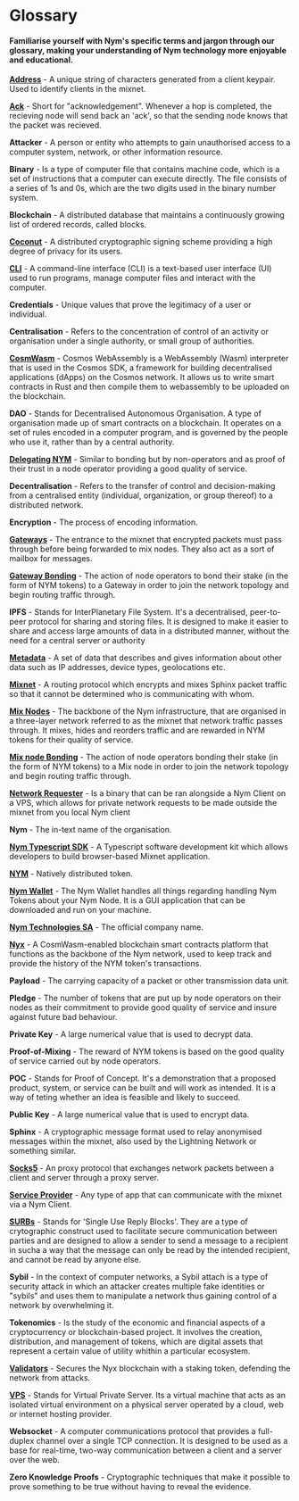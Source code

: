 # Glossary

#### Familiarise yourself with Nym's specific terms and jargon through our glossary, making your understanding of Nym technology more enjoyable and educational.


**[Address](https://nymtech.net/docs/stable/integrations/addresses-in-nym/)** - A unique string of characters generated from a client keypair. Used to identify clients in the mixnet.

**[Ack](https://nymtech.net/docs/stable/architecture/traffic-flow/#acks)** - Short for "acknowledgement". Whenever a hop is completed, the recieving node will send back an 'ack', so that the sending node knows that the packet was recieved.

**Attacker** - A person or entity who attempts to gain unauthorised access to a computer system, network, or other information resource.

**Binary** - Is a type of computer file that contains machine code, which is a set of instructions that a computer can execute directly. The file consists of a series of 1s and 0s, which are the two digits used in the binary number system.

**Blockchain** - A distributed database that maintains a continuously growing list of ordered records, called blocks.

**[Coconut](https://nymtech.net/docs/stable/coconut/)** - A distributed cryptographic signing scheme providing a high degree of privacy for its users.

**[CLI](https://nymtech.net/docs/stable/nym-cli/)** - A command-line interface (CLI) is a text-based user interface (UI) used to run programs, manage computer files and interact with the computer.

**Credentials** - Unique values that prove the legitimacy of a user or individual.

**Centralisation** - Refers to the concentration of control of an activity or organisation under a single authority, or small group of authorities.

**[CosmWasm](https://cosmwasm.com)** - Cosmos WebAssembly is a WebAssembly (Wasm) interpreter that is used in the Cosmos SDK, a framework for building decentralised applications (dApps) on the Cosmos network. It allows us to write smart contracts in Rust and then compile them to webassembly to be uploaded on the blockchain.

**DAO** - Stands for Decentralised Autonomous Organisation. A type of organisation made up of smart contracts on a blockchain. It operates on a set of rules encoded in a computer program, and is governed by the people who use it, rather than by a central authority.

**[Delegating NYM](https://medium.com/coinmonks/what-you-have-to-know-about-staking-and-delegating-458b6d2300a5)** - Similar to bonding but by non-operators and as proof of their trust in a node operator providing a good quality of service. 

**Decentralisation** - Refers to the transfer of control and decision-making from a centralised entity (individual, organization, or group thereof) to a distributed network.

**Encryption** - The process of encoding information.

**[Gateways](https://blog.nymtech.net/gateways-to-privacy-51196005bf5)** - The entrance to the mixnet that encrypted packets must pass through before being forwarded to mix nodes. They also act as a sort of mailbox for messages.

**[Gateway Bonding](https://nymtech.net/docs/stable/run-nym-nodes/nodes/gateways/#bonding-your-gateway)** - The action of node operators to bond their stake (in the form of NYM tokens) to a Gateway in order to join the network topology and begin routing traffic through.

**IPFS** - Stands for InterPlanetary File System. It's a decentralised, peer-to-peer protocol for sharing and storing files. It is designed to make it easier to share and access large amounts of data in a distributed manner, without the need for a central server or authority

**[Metadata](https://www.opendatasoft.com/en/blog/what-is-metadata-and-why-is-it-important-data)** - A set of data that describes and gives information about other data such as IP addresses, device types, geolocations etc.

**[Mixnet](https://nymtech.net/docs/stable/architecture/traffic-flow/)** - A routing protocol which encrypts and mixes Sphinx packet traffic so that it cannot be determined who is communicating with whom. 

**[Mix Nodes](https://blog.nymtech.net/nym-mixnodes-deep-dive-d2b91917f097)** - The backbone of the Nym infrastructure, that are organised in a three-layer network referred to as the mixnet that network traffic passes through. It mixes, hides and reorders traffic and are rewarded in NYM tokens for their quality of service.

**[Mix node Bonding](https://nymtech.net/docs/stable/run-nym-nodes/nodes/mixnodes/#bonding-your-mix-node)** - The action of node operators bonding their stake (in the form of NYM tokens) to a Mix node in order to join the network topology and begin routing traffic through.

**[Network Requester](https://nymtech.net/docs/stable/run-nym-nodes/nodes/requester)** - Is a binary that can be ran alongside a Nym Client on a VPS, which allows for private network requests to be made outside the mixnet from you local Nym client

**Nym** - The in-text name of the organisation.

**[Nym Typescript SDK](https://nymtech.net/docs/stable/sdk/overview)** - A Typescript software development kit which allows developers to build browser-based Mixnet application.

**[NYM](https://nymtech.net/docs/stable/nym-cli/#send-tokens-to-an-account)** - Natively distributed token. 

**[Nym Wallet](https://nymtech.net/docs/stable/wallet/)** - The Nym Wallet handles all things regarding handling Nym Tokens about your Nym Node. It is a GUI application that can be downloaded and run on your machine.

**[Nym Technologies SA](https://nymtech.net)** - The official company name.

**[Nyx](https://nymtech.net/docs/stable/integrations/payment-integration-overview/)** - A CosmWasm-enabled blockchain smart contracts platform that functions as the backbone of the Nym network, used to keep track and provide the history of the NYM token's transactions.

**Payload** - The carrying capacity of a packet or other transmission data unit.

**Pledge** - The number of tokens that are put up by node operators on their nodes as their commitment to provide good quality of service and insure against future bad behaviour.

**Private Key** - A large numerical value that is used to decrypt data.

**Proof-of-Mixing** - The reward of NYM tokens is based on the good quality of service carried out by node operators.

**POC** - Stands for Proof of Concept. It's a demonstration that a proposed product, system, or service can be built and will work as intended. It is a way of teting whether an idea is feasible and likely to succeed.

**Public Key** - A large numerical value that is used to encrypt data.

**Sphinx** - A cryptographic message format used to relay anonymised messages within the mixnet, also used by the Lightning Network or something similar.

**[Socks5](https://en.wikipedia.org/wiki/SOCKS)** - An proxy protocol that exchanges network packets between a client and server through a proxy server.

**[Service Provider](https://nymtech.net/docs/stable/tutorials/nym-simple-websocket-tutorial/)** - Any type of app that can communicate with the mixnet via a Nym Client.

**[SURBs](https://nymtech.net/docs/stable/architecture/traffic-flow)** - Stands for 'Single Use Reply Blocks'. They are a type of crytographic construct used to facilitate secure communication between parties and are designed to allow a sender to send a message to a recipient in sucha a way that the message can only be read by the intended recipient, and cannot be read by anyone else.

**Sybil** - In the context of computer networks, a Sybil attach is a type of security attack in which an attacker creates multiple fake identities or "sybils" and uses them to manipulate a network thus gaining control of a network by overwhelming it.

**Tokenomics** - Is the study of the economic and financial aspects of a cryptocurrency or blockchain-based project. It involves the creation, distribution, and management of tokens, which are digital assets that represent a certain value of utility whithin a particular ecosystem.

**[Validators](https://nymtech.net/docs/stable/run-nym-nodes/nodes/validators/)** - Secures the Nyx blockchain with a staking token, defending the network from attacks.

**[VPS](https://en.wikipedia.org/wiki/Virtual_private_server)** - Stands for Virtual Private Server. Its a virtual machine that acts as an isolated virtual environment on a physical server operated by a cloud, web or internet hosting provider.

**Websocket** - A computer communications protocol that provides a full-duplex channel over a single TCP connection. It is designed to be used as a base for real-time, two-way communication between a client and a server over the web.

**Zero Knowledge Proofs** - Cryptographic techniques that make it possible to prove something to be true without having to reveal the evidence. 